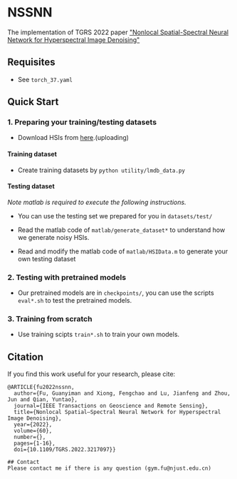 # NSSNN

The implementation of TGRS 2022 paper ["Nonlocal Spatial-Spectral Neural Network for Hyperspectral Image Denoising"](https://ieeexplore.ieee.org/abstract/document/9930129/)

## Requisites
* See ```torch_37.yaml```

## Quick Start

### 1. Preparing your training/testing datasets

* Download HSIs from [here](https://njusteducn-my.sharepoint.com/:f:/g/personal/119106032867_njust_edu_cn/EhlvptVmZohEpjkNnu9P_xQBCJfpcSzXTg_omD2YCvXuIA?e=Xzy29C).(uploading)

#### Training dataset

* Create training datasets by ```python utility/lmdb_data.py```

#### Testing dataset

*Note matlab is required to execute the following instructions.*

* You can use the testing set we prepared for you in ```datasets/test/```

* Read the matlab code of ```matlab/generate_dataset*``` to understand how we generate noisy HSIs.

* Read and modify the matlab code of ```matlab/HSIData.m``` to generate your own testing dataset

### 2. Testing with pretrained models

* Our pretrained models are in ```checkpoints/```, you can use the scripts ```eval*.sh``` to test the pretrained models.

### 3. Training from scratch

* Use training scipts ```train*.sh``` to train your own models.

## Citation
If you find this work useful for your research, please cite: 
```
@ARTICLE{fu2022nssnn,
  author={Fu, Guanyiman and Xiong, Fengchao and Lu, Jianfeng and Zhou, Jun and Qian, Yuntao},
  journal={IEEE Transactions on Geoscience and Remote Sensing}, 
  title={Nonlocal Spatial–Spectral Neural Network for Hyperspectral Image Denoising}, 
  year={2022},
  volume={60},
  number={},
  pages={1-16},
  doi={10.1109/TGRS.2022.3217097}}

## Contact
Please contact me if there is any question (gym.fu@njust.edu.cn)  
